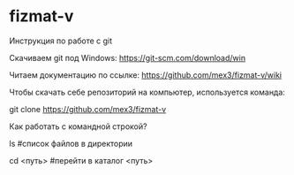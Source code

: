 # fizmat-v
Инструкция по работе с git

Скачиваем git под Windows:
https://git-scm.com/download/win

Читаем документацию по ссылке: https://github.com/mex3/fizmat-v/wiki

Чтобы скачать себе репозиторий на компьютер, используется команда:

git clone https://github.com/mex3/fizmat-v



Как работать с командной строкой?

ls #список файлов в директории

cd <путь> #перейти в каталог <путь>
